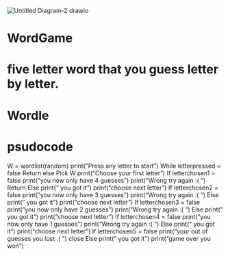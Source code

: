 ![Untitled Diagram-2 drawio](https://github.com/BenjaminBigwood/WordGame/assets/144251973/cec26fa6-3fef-44da-9588-cba843cc09f5)
# WordGame
# five letter word that you guess letter by letter.
# Wordle
# psudocode
W = wordlist(random)
print(“Press any letter to start”)
While letterpressed = false
Return
else
Pick W
print(“Choose your first letter”)
If letterchosen1 = false
print(“you now only have 4 guesses”)
print(“Wrong try again :( “)
Return 
Else
print(“ you got it”)
print(“choose next letter”)
If letterchosen2 = false
print(“you now only have 3 guesses”)
print(“Wrong try again :( “)
Else
print(“ you got it”)
print(“choose next letter”)
If letterchosen3 = false
print(“you now only have 2 guesses”)
print(“Wrong try again :( “)
Else
print(“ you got it”)
print(“choose next letter”)
If letterchosen4 = false
print(“you now only have 1 guesses”)
print(“Wrong try again :( “)
Else
print(“ you got it”)
print(“choose next letter”)
If letterchosen5 = false
print(“your out of guesses you lost :( ”)
close
Else
print(“ you got it”)
print(“game over you won”)
